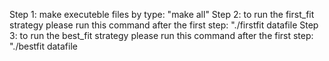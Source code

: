 Step 1: make executeble files by type: "make all"
Step 2: to run the first_fit strategy please run this command after the first step: "./firstfit datafile
Step 3: to run the best_fit strategy please run this command after the first step: "./bestfit datafile